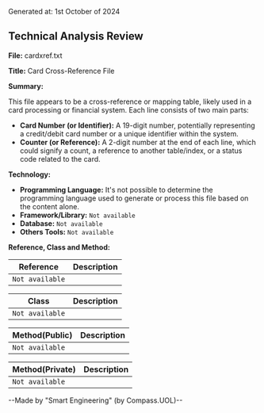 Generated at: 1st October of 2024

## Technical Analysis Review

**File:**  cardxref.txt

**Title:**  Card Cross-Reference File

**Summary:** 

This file appears to be a cross-reference or mapping table, likely used in a card processing or financial system. Each line consists of two main parts:

* **Card Number (or Identifier):** A 19-digit number, potentially representing a credit/debit card number or a unique identifier within the system.
* **Counter (or Reference):** A 2-digit number at the end of each line, which could signify a count, a reference to another table/index, or a status code related to the card. 

**Technology:**

* **Programming Language:**  It's not possible to determine the programming language used to generate or process this file based on the content alone. 
* **Framework/Library:** `Not available`
* **Database:** `Not available` 
* **Others Tools:** `Not available`

**Reference, Class and Method:**

| Reference | Description |
|---|---|
| `Not available` |  |

| Class | Description |
|---|---|
| `Not available` |  |

| Method(Public) | Description |
|---|---|
| `Not available` |  |

| Method(Private) | Description |
|---|---|
| `Not available` |  |

--Made by "Smart Engineering" (by Compass.UOL)--